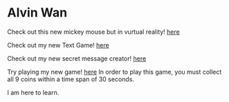 # Alvin Wan
 
 Check out this new mickey mouse but in vurtual reality! [here](https://jia-jumpy-green-vegetable.glitch.me/)
 
 Check out my new Text Game! [here](https://jia-north-iridescent-meteor.glitch.me/)
 
 Check out my new secret message creator! [here](https://jia-clear-warm-wind.glitch.me/)
 
 Try playing my new game! [here](https://jia-wiggly-feather-editoria.glitch.me/)
 In order to play this game, you must collect all 9 coins within a time span of 30 seconds.
 
 
 I am here to learn.
